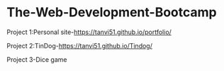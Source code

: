 # The-Web-Development-Bootcamp

Project 1:Personal site-https://tanvi51.github.io/portfolio/

Project 2:TinDog-https://tanvi51.github.io/Tindog/

Project 3-Dice game

